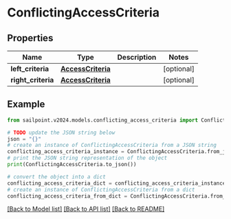 # ConflictingAccessCriteria


## Properties

Name | Type | Description | Notes
------------ | ------------- | ------------- | -------------
**left_criteria** | [**AccessCriteria**](AccessCriteria.md) |  | [optional] 
**right_criteria** | [**AccessCriteria**](AccessCriteria.md) |  | [optional] 

## Example

```python
from sailpoint.v2024.models.conflicting_access_criteria import ConflictingAccessCriteria

# TODO update the JSON string below
json = "{}"
# create an instance of ConflictingAccessCriteria from a JSON string
conflicting_access_criteria_instance = ConflictingAccessCriteria.from_json(json)
# print the JSON string representation of the object
print(ConflictingAccessCriteria.to_json())

# convert the object into a dict
conflicting_access_criteria_dict = conflicting_access_criteria_instance.to_dict()
# create an instance of ConflictingAccessCriteria from a dict
conflicting_access_criteria_from_dict = ConflictingAccessCriteria.from_dict(conflicting_access_criteria_dict)
```
[[Back to Model list]](../README.md#documentation-for-models) [[Back to API list]](../README.md#documentation-for-api-endpoints) [[Back to README]](../README.md)


